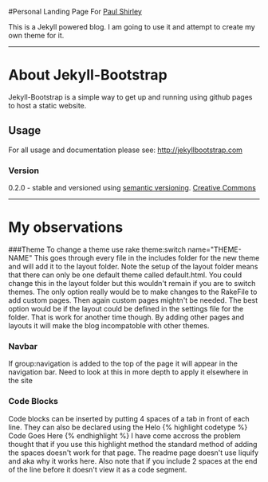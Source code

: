 [shirp-w]: http://shirp.github.com
[shirp-r]: http://github.com/shirp
#Personal Landing Page For [Paul Shirley][shirp-w]

This is a Jekyll powered blog. I am going to use it and attempt to create my own theme for it.

______________________________
# About Jekyll-Bootstrap

Jekyll-Bootstrap is a simple way to get up and running using github pages to host a static website.

## Usage

For all usage and documentation please see: <http://jekyllbootstrap.com>

### Version

0.2.0 - stable and versioned using [semantic versioning](http://semver.org/).
[Creative Commons](http://creativecommons.org/licenses/by-nc-sa/3.0/)
______________________________

# My observations

###Theme
To change a theme use  rake theme:switch name="THEME-NAME"  This goes through every file in the includes folder for the new theme and will add it to the layout folder. Note the setup of the layout folder means that there can only be one default theme called default.html. You could change this in the layout folder but this wouldn't remain if you are to switch themes. The only option really would be to make changes to the RakeFile to add custom pages. Then again custom pages mightn't be needed. The best option would be if the layout could be defined in the settings file for the folder. That is work for another time though. By adding other pages and layouts it will make the blog incompatoble with other themes.

### Navbar
If group:navigation is added to the top of the page it will appear in the navigation bar. Need to look at this in more depth to apply it elsewhere in the site

### Code Blocks
Code blocks can be inserted by putting 4 spaces of a tab in front of each line. They can also be declared using the 
    Helo
    {% highlight codetype %}
        Code Goes Here
    {% endhighlight %}
I have come accross the problem thought that if you use this highlight method the standard method of adding the spaces doesn't work for that page. The readme page doesn't use liquify and aka why it works here. Also note that if you include 2 spaces at the end of the line before it doesn't view it as a code segment.





